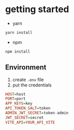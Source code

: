 # getting started

- yarn
```hs
yarn install
```

- npm
```hs
npm install
```

## Environment

1. create `.env` file
2. put the credentials

```hs
HOST=host
PORT=port
APP_KEYS=key
API_TOKEN_SALT=token
ADMIN_JWT_SECRET=token-admin
JWT_SECRET=secret
VITE_API=YOUR_API_VITE
```

